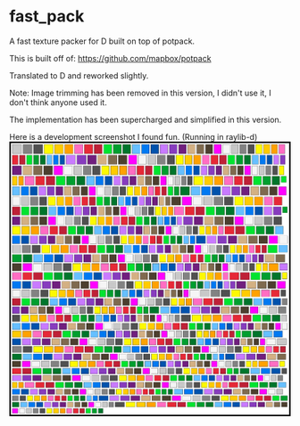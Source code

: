 # fast_pack
 A fast texture packer for D built on top of potpack.

This is built off of: https://github.com/mapbox/potpack

Translated to D and reworked slightly.

Note: Image trimming has been removed in this version, I didn't use it, I don't think anyone used it.

The implementation has been supercharged and simplified in this version.

Here is a development screenshot I found fun. (Running in raylib-d)
![nosey, eh?](https://raw.githubusercontent.com/jordan4ibanez/jordan4ibanez/refs/heads/main/images/image.png)